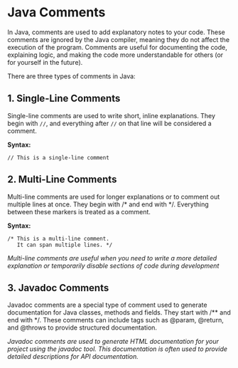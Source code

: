 # Java Comments

In Java, comments are used to add explanatory notes to your code. These comments are ignored by the Java compiler, meaning they do not affect the execution of the program. Comments are useful for documenting the code, explaining logic, and making the code more understandable for others (or for yourself in the future).

There are three types of comments in Java:

## 1. Single-Line Comments
Single-line comments are used to write short, inline explanations. They begin with `//`, and everything after `//` on that line will be considered a comment.

**Syntax:**
```
// This is a single-line comment
```


## 2. Multi-Line Comments
Multi-line comments are used for longer explanations or to comment out multiple lines at once. They begin with /* and end with */. Everything between these markers is treated as a comment.

**Syntax:**
```
/* This is a multi-line comment.
   It can span multiple lines. */
```
*Multi-line comments are useful when you need to write a more detailed explanation or temporarily disable sections of code during development*

## 3. Javadoc Comments
Javadoc comments are a special type of comment used to generate documentation for Java classes, methods and fields. They start with /** and end with */. These comments can include tags such as @param, @return, and @throws to provide structured documentation.

*Javadoc comments are used to generate HTML documentation for your project using the javadoc tool. This documentation is often used to provide detailed descriptions for API documentation.*